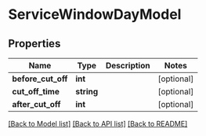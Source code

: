 # ServiceWindowDayModel

## Properties
Name | Type | Description | Notes
------------ | ------------- | ------------- | -------------
**before_cut_off** | **int** |  | [optional] 
**cut_off_time** | **string** |  | [optional] 
**after_cut_off** | **int** |  | [optional] 

[[Back to Model list]](../README.md#documentation-for-models) [[Back to API list]](../README.md#documentation-for-api-endpoints) [[Back to README]](../README.md)



